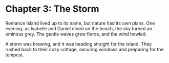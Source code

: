 # Chapter 3: The Storm

Romance Island lived up to its name, but nature had its own plans. One evening, as Isabelle and Daniel dined on the beach, the sky turned an ominous grey. The gentle waves grew fierce, and the wind howled.

A storm was brewing, and it was heading straight for the island. They rushed back to their cozy cottage, securing windows and preparing for the tempest.